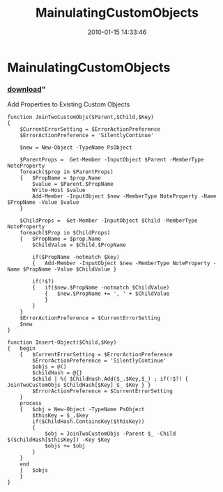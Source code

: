 ﻿---
pid:            1581
parent:         0
children:       
poster:         spdr_
title:          MainulatingCustomObjects
date:           2010-01-15 14:33:46
format:         posh
---

# MainulatingCustomObjects

### [download](1581.ps1)"

Add Properties to Existing Custom Objects

```posh
function JoinTwoCustomObjs($Parent,$Child,$Key)
{	
	$CurrentErrorSetting = $ErrorActionPreference
	$ErrorActionPreference = 'SilentlyContinue'
	
	$new = New-Object -TypeName PsObject
	
	$ParentProps =  Get-Member -InputObject $Parent -MemberType NoteProperty
	foreach($prop in $ParentProps)
	{	$PropName = $prop.Name
		$value = $Parent.$PropName
		Write-Host $value		
		Add-Member -InputObject $new -MemberType NoteProperty -Name $PropName -Value $value
	}
	
	$ChildProps =  Get-Member -InputObject $Child -MemberType NoteProperty
	foreach($Prop in $ChildProps)
	{	$PropName = $prop.Name
		$ChildValue = $Child.$PropName

		if($PropName -notmatch $key)
		{	Add-Member -InputObject $new -MemberType NoteProperty -Name $PropName -Value $ChildValue }

		if(!$?)
		{	if($new.$PropName -notmatch $ChildValue)
			{	$new.$PropName += ', ' + $ChildValue 
			}
		}
	}
	$ErrorActionPreference = $CurrentErrorSetting
	$new
}

function Insert-Object($Child,$Key)
{	begin
	{	$CurrentErrorSetting = $ErrorActionPreference
		$ErrorActionPreference = 'SilentlyContinue'
		$objs = @()
		$childHash = @{}
		$child | %{ $ChildHash.Add($_.$Key,$_) ; if(!$?) { JoinTwoCustomObjs $ChildHash[$Key] $_ $Key } }
		$ErrorActionPreference = $CurrentErrorSetting
	}
	process
	{	$obj = New-Object -TypeName PsObject
		$thisKey = $_.$key
		if($ChildHash.ContainsKey($thisKey))
		{	
			$obj = JoinTwoCustomObjs -Parent $_ -Child $($childHash[$thisKey]) -Key $Key
			$objs += $obj
		}
	}
	end
	{	$objs
	}
}
```
